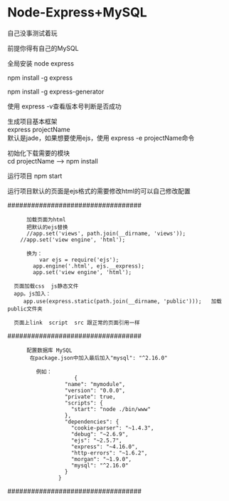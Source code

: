 # Node-Express+MySQL
自己没事测试着玩

  前提你得有自己的MySQL
  
  全局安装 node  express  
  
  npm install -g express  
  
  npm install -g express-generator  
  
  使用 express -v查看版本号判断是否成功  


   生成项目基本框架  
   express projectName   
   默认是jade，如果想要使用ejs，使用 express -e projectName命令  
   
   
   初始化下载需要的模块  
   cd projectName    -->  npm install   
   
   运行项目 
   npm start 
   
   运行项目默认的页面是ejs格式的需要修改html的可以自己修改配置
   
  ##################################
  
		  加载页面为html
		  把默认的ejs替换
		  //app.set('views', path.join(__dirname, 'views'));
		//app.set('view engine', 'html');
		  
		  换为：
			  var ejs = require('ejs');
			app.engine('.html', ejs.__express);
			app.set('view engine', 'html');
   
      页面加载css  js静态文件
	  app。js加入：
	     app.use(express.static(path.join(__dirname, 'public')));   加载public文件夹
	  
	  页面上link  script  src 跟正常的页面引用一样
   
   
  ##################################
  
		  配置数据库 MySQL
		   在package.json中加入最后加入"mysql": "^2.16.0"
			 
			 例如：
						 {
					  "name": "mymodule",
					  "version": "0.0.0",
					  "private": true,
					  "scripts": {
						"start": "node ./bin/www"
					  },
					  "dependencies": {
						"cookie-parser": "~1.4.3",
						"debug": "~2.6.9",
						"ejs": "~2.5.7",
						"express": "~4.16.0",
						"http-errors": "~1.6.2",
						"morgan": "~1.9.0",
						"mysql": "^2.16.0"
					  }
					}
		  
  ##################################
